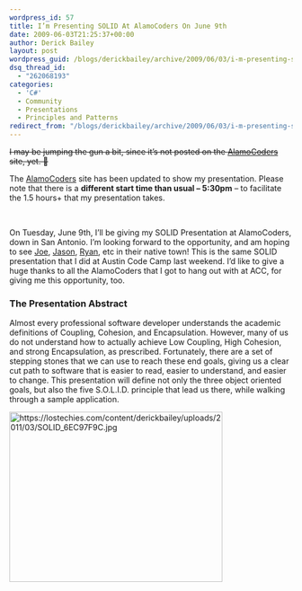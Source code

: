 ```yaml
---
wordpress_id: 57
title: I’m Presenting SOLID At AlamoCoders On June 9th
date: 2009-06-03T21:25:37+00:00
author: Derick Bailey
layout: post
wordpress_guid: /blogs/derickbailey/archive/2009/06/03/i-m-presenting-solid-at-alamocoders-on-june-9th.aspx
dsq_thread_id:
  - "262068193"
categories:
  - 'C#'
  - Community
  - Presentations
  - Principles and Patterns
redirect_from: "/blogs/derickbailey/archive/2009/06/03/i-m-presenting-solid-at-alamocoders-on-june-9th.aspx/"
---
```

<strike>I may be jumping the gun a bit, since it’s not posted on the </strike>[<strike>AlamoCoders</strike>](http://www.alamocoders.net/)<strike> site, yet. 🙂</strike>

The [AlamoCoders](http://www.alamocoders.net/) site has been updated to show my presentation. Please note that there is a **different start time than usual &#8211; 5:30pm** – to facilitate the 1.5 hours+ that my presentation takes.

&#160;

On Tuesday, June 9th, I’ll be giving my SOLID Presentation at AlamoCoders, down in San Antonio. I’m looking forward to the opportunity, and am hoping to see [Joe](http://agilejoe.lostechies.com), [Jason](http://jason.lostechies.com), [Ryan](https://lostechies.com/blogs/rssvihla/), etc in their native town! This is the same SOLID presentation that I did at Austin Code Camp last weekend. I’d like to give a huge thanks to all the AlamoCoders that I got to hang out with at ACC, for giving me this opportunity, too. 

### The Presentation Abstract

Almost every professional software developer understands the academic definitions of Coupling, Cohesion, and Encapsulation. However, many of us do not understand how to actually achieve Low Coupling, High Cohesion, and strong Encapsulation, as prescribed. Fortunately, there are a set of stepping stones that we can use to reach these end goals, giving us a clear cut path to software that is easier to read, easier to understand, and easier to change. This presentation will define not only the three object oriented goals, but also the five S.O.L.I.D. principle that lead us there, while walking through a sample application.

[<img height="303" alt="https://lostechies.com/content/derickbailey/uploads/2011/03/SOLID_6EC97F9C.jpg" src="https://lostechies.com/content/derickbailey/uploads/2011/03/SOLID_6EC97F9C.jpg" width="379" />](https://lostechies.com/content/derickbailey/uploads/2011/03/SOLID_6EC97F9C.jpg)